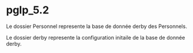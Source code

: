 # pglp_5.2

Le dossier Personnel represente la base de donnée derby des Personnels.

Le dossier derby represente la configuration initaile de la base de donnée derby.
